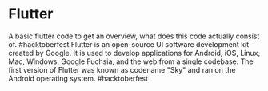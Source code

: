 # Flutter
A basic flutter code to get an overview, what does this code actually consist of.
#hacktoberfest
Flutter is an open-source UI software development kit created by Google. 
It is used to develop applications for Android, iOS, Linux, Mac, Windows, Google Fuchsia, and the web from a single codebase.
The first version of Flutter was known as codename "Sky" and ran on the Android operating system.
#hacktoberfest

